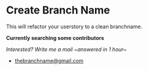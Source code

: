 # Create Branch Name
This will refactor your userstory to a clean branchname.

**Currently searching some contributors**

*Interested? Write me a mail ~answered in 1 hour~*

- thebranchname@gmail.com
